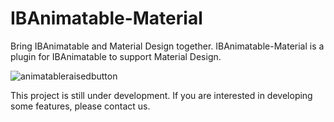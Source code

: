 # IBAnimatable-Material
Bring IBAnimatable and Material Design together. IBAnimatable-Material is a plugin for IBAnimatable to support Material Design.

![animatableraisedbutton](https://cloud.githubusercontent.com/assets/573856/16713775/151b34d6-46f5-11e6-9334-875453a01a9a.gif)

This project is still under development. If you are interested in developing some features, please contact us.

